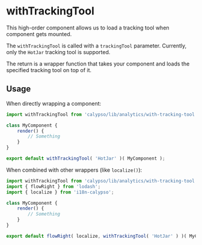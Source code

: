 # withTrackingTool

This high-order component allows us to load a tracking tool when component gets mounted.

The `withTrackingTool` is called with a `trackingTool` parameter. Currently, only the `HotJar` tracking tool is supported.

The return is a wrapper function that takes your component and loads the specified tracking tool on top of it.

## Usage

When directly wrapping a component:

```js
import withTrackingTool from 'calypso/lib/analytics/with-tracking-tool';

class MyComponent {
	render() {
		// Something
	}
}

export default withTrackingTool( 'HotJar' )( MyComponent );
```

When combined with other wrappers (like `localize()`):

```js
import withTrackingTool from 'calypso/lib/analytics/with-tracking-tool';
import { flowRight } from 'lodash';
import { localize } from 'i18n-calypso';

class MyComponent {
	render() {
		// Something
	}
}

export default flowRight( localize, withTrackingTool( 'HotJar' ) )( MyComponent );
```
